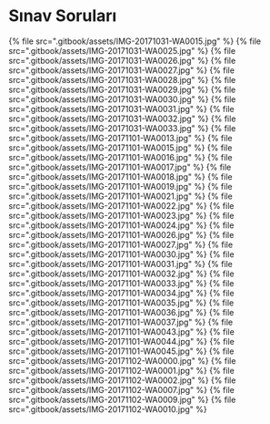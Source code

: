 # Sınav Soruları

<!--Index-->

{% file src=".gitbook/assets/IMG-20171031-WA0015.jpg" %}
{% file src=".gitbook/assets/IMG-20171031-WA0025.jpg" %}
{% file src=".gitbook/assets/IMG-20171031-WA0026.jpg" %}
{% file src=".gitbook/assets/IMG-20171031-WA0027.jpg" %}
{% file src=".gitbook/assets/IMG-20171031-WA0028.jpg" %}
{% file src=".gitbook/assets/IMG-20171031-WA0029.jpg" %}
{% file src=".gitbook/assets/IMG-20171031-WA0030.jpg" %}
{% file src=".gitbook/assets/IMG-20171031-WA0031.jpg" %}
{% file src=".gitbook/assets/IMG-20171031-WA0032.jpg" %}
{% file src=".gitbook/assets/IMG-20171031-WA0033.jpg" %}
{% file src=".gitbook/assets/IMG-20171101-WA0013.jpg" %}
{% file src=".gitbook/assets/IMG-20171101-WA0015.jpg" %}
{% file src=".gitbook/assets/IMG-20171101-WA0016.jpg" %}
{% file src=".gitbook/assets/IMG-20171101-WA0017.jpg" %}
{% file src=".gitbook/assets/IMG-20171101-WA0018.jpg" %}
{% file src=".gitbook/assets/IMG-20171101-WA0019.jpg" %}
{% file src=".gitbook/assets/IMG-20171101-WA0021.jpg" %}
{% file src=".gitbook/assets/IMG-20171101-WA0022.jpg" %}
{% file src=".gitbook/assets/IMG-20171101-WA0023.jpg" %}
{% file src=".gitbook/assets/IMG-20171101-WA0024.jpg" %}
{% file src=".gitbook/assets/IMG-20171101-WA0026.jpg" %}
{% file src=".gitbook/assets/IMG-20171101-WA0027.jpg" %}
{% file src=".gitbook/assets/IMG-20171101-WA0030.jpg" %}
{% file src=".gitbook/assets/IMG-20171101-WA0031.jpg" %}
{% file src=".gitbook/assets/IMG-20171101-WA0032.jpg" %}
{% file src=".gitbook/assets/IMG-20171101-WA0033.jpg" %}
{% file src=".gitbook/assets/IMG-20171101-WA0034.jpg" %}
{% file src=".gitbook/assets/IMG-20171101-WA0035.jpg" %}
{% file src=".gitbook/assets/IMG-20171101-WA0036.jpg" %}
{% file src=".gitbook/assets/IMG-20171101-WA0037.jpg" %}
{% file src=".gitbook/assets/IMG-20171101-WA0043.jpg" %}
{% file src=".gitbook/assets/IMG-20171101-WA0044.jpg" %}
{% file src=".gitbook/assets/IMG-20171101-WA0045.jpg" %}
{% file src=".gitbook/assets/IMG-20171102-WA0000.jpg" %}
{% file src=".gitbook/assets/IMG-20171102-WA0001.jpg" %}
{% file src=".gitbook/assets/IMG-20171102-WA0002.jpg" %}
{% file src=".gitbook/assets/IMG-20171102-WA0007.jpg" %}
{% file src=".gitbook/assets/IMG-20171102-WA0009.jpg" %}
{% file src=".gitbook/assets/IMG-20171102-WA0010.jpg" %}

<!--Index-->
